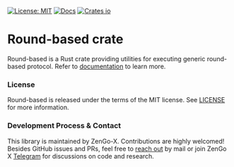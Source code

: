 [![License: MIT](https://img.shields.io/badge/License-MIT-yellow.svg)](LICENSE)
[![Docs](https://docs.rs/round-based/badge.svg)](https://docs.rs/round-based)
[![Crates io](https://img.shields.io/crates/v/round-based.svg)](https://crates.io/crates/round-based)

# Round-based crate
Round-based is a Rust crate providing utilities for executing generic round-based protocol.
Refer to [documentation](https://docs.rs/round-based) to learn more.

### License
Round-based is released under the terms of the MIT license. See [LICENSE](LICENSE) for more information.

### Development Process & Contact
This library is maintained by ZenGo-X. Contributions are highly welcomed! Besides GitHub issues 
and PRs, feel free to [reach out](mailto:github@kzencorp.com) by mail or join ZenGo X 
[Telegram](https://t.me/joinchat/ET1mddGXRoyCxZ-7) for discussions on code and research. 